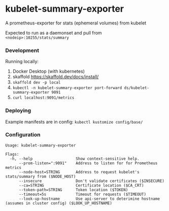 # kubelet-summary-exporter

A prometheus-exporter for stats (ephemeral volumes) from kubelet


Expected to run as a daemonset and pull from `<nodeip>:10255/stats/summary`

### Development

Running locally:

1. Docker Desktop (with kubernetes)
2. skaffold https://skaffold.dev/docs/install/
3. `skaffold dev -p local`
4. `kubectl -n kubelet-summary-exporter port-forward ds/kubelet-summary-exporter 9091`
5. `curl localhost:9091/metrics`

### Deploying

Example manifests are in config: `kubectl kustomize config/base/`

### Configuration

```
Usage: kubelet-summary-exporter

Flags:
  -h, --help                   Show context-sensitive help.
      --prom-listen=":9091"    Address to listen for for Prometheus metrics
      --node-host=STRING       Address to request kubelet's stats/summary from ($NODE_HOST)
      --insecure               Don't validate certificates ($INSECURE)
      --ca=STRING              Certificate location ($CA_CRT)
      --token-path=STRING      Token location ($TOKEN)
      --timeout=5s             Timeout for requests ($TIMEOUT)
      --look-up-hostname       Use api-server to deterimine hostname (assumes in cluster config) ($LOOK_UP_HOSTNAME)
```

